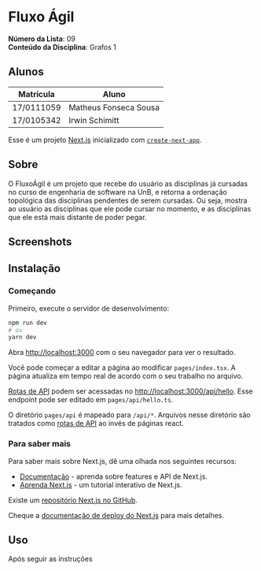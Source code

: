# Fluxo Ágil

**Número da Lista**: 09<br>
**Conteúdo da Disciplina**: Grafos 1<br>

## Alunos
|Matrícula | Aluno |
| -- | -- |
| 17/0111059  |  Matheus Fonseca Sousa |
| 17/0105342  |  Irwin Schimitt |

Esse é um projeto [Next.js](https://nextjs.org/) inicializado com [`create-next-app`](https://github.com/vercel/next.js/tree/canary/packages/create-next-app).

## Sobre 

O FluxoÁgil é um projeto que recebe do usuário as disciplinas já cursadas no curso de engenharia de software na UnB, e retorna a ordenação topológica das disciplinas pendentes de serem cursadas. Ou seja, mostra ao usuário as disciplinas que ele pode cursar no momento, e as disciplinas que ele está mais distante de poder pegar.

## Screenshots


## Instalação
### Começando

Primeiro, execute o servidor de desenvolvimento:

```bash
npm run dev
# ou
yarn dev
```

Abra [http://localhost:3000](http://localhost:3000) com o seu navegador para ver o resultado.

Você pode começar a editar a página ao modificar `pages/index.tsx`. A página atualiza em tempo real de acordo com o seu trabalho no arquivo.

[Rotas de API](https://nextjs.org/docs/api-routes/introduction) podem ser acessadas no [http://localhost:3000/api/hello](http://localhost:3000/api/hello). Esse endpoint pode ser editado em `pages/api/hello.ts`.

O diretório `pages/api` é mapeado para `/api/*`. Arquivos nesse diretório são tratados como [rotas de API](https://nextjs.org/docs/api-routes/introduction) ao invés de páginas react.

### Para saber mais

Para saber mais sobre Next.js, dê uma olhada nos seguintes recursos:

- [Documentação](https://nextjs.org/docs) - aprenda sobre features e API de Next.js.
- [Aprenda Next.js](https://nextjs.org/learn) - um tutorial interativo de Next.js.

Existe um [repositório Next.js no GitHub](https://github.com/vercel/next.js/).

Cheque a [documentação de deploy do Next.js](https://nextjs.org/docs/deployment) para mais detalhes.

## Uso 
Após seguir as instruções
